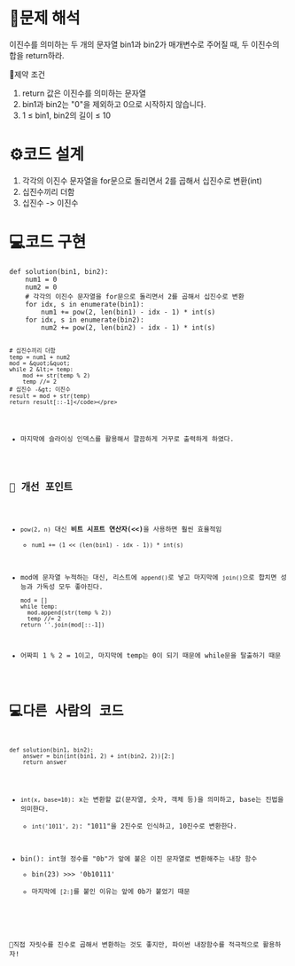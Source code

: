 <h1 id="📜문제-해석">📜문제 해석</h1>
<p>이진수를 의미하는 두 개의 문자열 bin1과 bin2가 매개변수로 주어질 때, 두 이진수의 합을 return하라.</p>
<p>🚧제약 조건</p>
<ol>
<li>return 값은 이진수를 의미하는 문자열</li>
<li>bin1과 bin2는 &quot;0&quot;을 제외하고 0으로 시작하지 않습니다.</li>
<li>1 ≤ bin1, bin2의 길이 ≤ 10</li>
</ol>
<h1 id="⚙️코드-설계">⚙️코드 설계</h1>
<ol>
<li>각각의 이진수 문자열을 for문으로 돌리면서 2를 곱해서 십진수로 변환(int)</li>
<li>십진수끼리 더함</li>
<li>십진수 -&gt; 이진수</li>
</ol>
<h1 id="💻코드-구현">💻코드 구현</h1>
<pre><code class="language-python">def solution(bin1, bin2):
    num1 = 0
    num2 = 0
    # 각각의 이진수 문자열을 for문으로 돌리면서 2를 곱해서 십진수로 변환
    for idx, s in enumerate(bin1):
        num1 += pow(2, len(bin1) - idx - 1) * int(s)
    for idx, s in enumerate(bin2):
        num2 += pow(2, len(bin2) - idx - 1) * int(s)

    # 십진수끼리 더함
    temp = num1 + num2
    mod = &quot;&quot;
    while 2 &lt;= temp:
        mod += str(temp % 2)
        temp //= 2
    # 십진수 -&gt; 이진수
    result = mod + str(temp)
    return result[::-1]</code></pre>
<ul>
<li>마지막에 슬라이싱 인덱스를 활용해서 깔끔하게 거꾸로 출력하게 하였다.</li>
</ul>
<h2 id="🔧-개선-포인트">🔧 개선 포인트</h2>
<ul>
<li><code>pow(2, n)</code> 대신 <strong>비트 시프트 연산자(&lt;&lt;)</strong>을 사용하면 훨씬 효율적임<ul>
<li><code>num1 += (1 &lt;&lt; (len(bin1) - idx - 1)) * int(s)</code></li>
</ul>
</li>
<li>mod에 문자열 누적하는 대신, 리스트에 <code>append()</code>로 넣고 마지막에 <code>join()</code>으로 합치면 성능과 가독성 모두 좋아진다.<pre><code class="language-python">mod = []
while temp:
  mod.append(str(temp % 2))
  temp //= 2
return ''.join(mod[::-1])</code></pre>
</li>
<li>어짜피 1 % 2 = 1이고, 마지막에 temp는 0이 되기 때문에 while문을 탈출하기 때문</li>
</ul>
<h1 id="💻다른-사람의-코드">💻다른 사람의 코드</h1>
<pre><code class="language-python">def solution(bin1, bin2):
    answer = bin(int(bin1, 2) + int(bin2, 2))[2:]
    return answer</code></pre>
<ul>
<li><code>int(x, base=10)</code>: x는 변환할 값(문자열, 숫자, 객체 등)을 의미하고, base는 진법을 의미한다.<ul>
<li><code>int('1011', 2)</code>: &quot;1011&quot;을 2진수로 인식하고, 10진수로 변환한다.</li>
</ul>
</li>
<li>bin(): int형 정수를 &quot;0b&quot;가 앞에 붙은 이진 문자열로 변환해주는 내장 함수<ul>
<li>bin(23) &gt;&gt;&gt; '0b10111'</li>
<li>마지막에 <code>[2:]</code>를 붙인 이유는 앞에 0b가 붙었기 때문</li>
</ul>
</li>
</ul>
<p>📝직접 자릿수를 진수로 곱해서 변환하는 것도 좋지만, 파이썬 내장함수를 적극적으로 활용하자!</p>